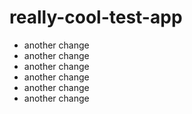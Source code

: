 # really-cool-test-app

* another change
* another change
* another change
* another change
* another change
* another change
